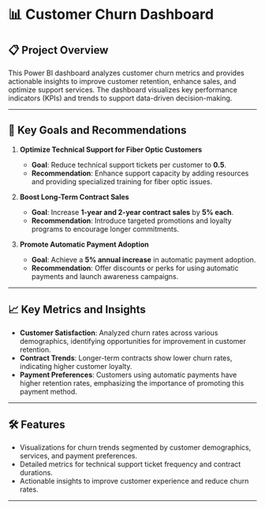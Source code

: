 # 📊 Customer Churn Dashboard

## 📋 Project Overview
This Power BI dashboard analyzes customer churn metrics and provides actionable insights to improve customer retention, enhance sales, and optimize support services. The dashboard visualizes key performance indicators (KPIs) and trends to support data-driven decision-making.

---

## 🎯 Key Goals and Recommendations

1. **Optimize Technical Support for Fiber Optic Customers**
   - **Goal**: Reduce technical support tickets per customer to **0.5**.
   - **Recommendation**: Enhance support capacity by adding resources and providing specialized training for fiber optic issues.

2. **Boost Long-Term Contract Sales**
   - **Goal**: Increase **1-year and 2-year contract sales** by **5% each**.
   - **Recommendation**: Introduce targeted promotions and loyalty programs to encourage longer commitments.

3. **Promote Automatic Payment Adoption**
   - **Goal**: Achieve a **5% annual increase** in automatic payment adoption.
   - **Recommendation**: Offer discounts or perks for using automatic payments and launch awareness campaigns.

---

## 📈 Key Metrics and Insights

- **Customer Satisfaction**: Analyzed churn rates across various demographics, identifying opportunities for improvement in customer retention.
- **Contract Trends**: Longer-term contracts show lower churn rates, indicating higher customer loyalty.
- **Payment Preferences**: Customers using automatic payments have higher retention rates, emphasizing the importance of promoting this payment method.

---

## 🛠️ Features

- Visualizations for churn trends segmented by customer demographics, services, and payment preferences.
- Detailed metrics for technical support ticket frequency and contract durations.
- Actionable insights to improve customer experience and reduce churn rates.

---
